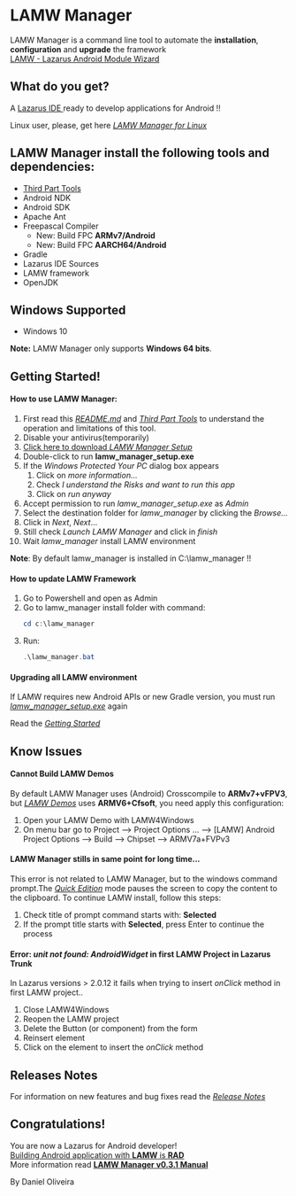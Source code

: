 LAMW Manager
===


LAMW Manager is a command line tool to automate the **installation**, **configuration** and **upgrade** the framework<br/>[LAMW - Lazarus Android Module Wizard](https://github.com/jmpessoa/lazandroidmodulewizard)

What do you get? 
---
A [Lazarus IDE ](http://www.lazarus-ide.org) ready to develop applications for Android !!

Linux user, please, get here [*LAMW Manager for Linux*](https://github.com/dosza/LAMWManager-linux)

LAMW Manager install the following tools and dependencies:
---

+	[Third Part Tools](https://github.com/dosza/LAMWManager-win/blob/master/lamw_manager/docs/third_party.md)
+	Android NDK
+	Android SDK
+	Apache Ant
+	Freepascal Compiler
	+	New: Build FPC **ARMv7/Android**
	+	New: Build FPC **AARCH64/Android**
+	Gradle
+	Lazarus IDE Sources
+	LAMW framework
+	OpenJDK

Windows Supported
---
+	Windows 10

**Note:** LAMW Manager only supports **Windows 64 bits**.

Getting Started!
---
#### How to use LAMW Manager: ####

1)	First read this [*README.md*](https://github.com/dosza/LAMWManager-win) and [*Third Part Tools*](https://github.com/dosza/LAMWManager-win/blob/master/lamw_manager/docs/third_party.md) to understand the operation and limitations of this tool.
2)	Disable your antivirus(temporarily)
3)	[Click here to download *LAMW Manager Setup* ](https://raw.githubusercontent.com/dosza/LAMWManager-win/master/lamw_manager/lamw_manager_setup.exe) 
4)	Double-click to run **lamw_manager_setup.exe**
5)  If the *Windows Protected Your PC* dialog box appears
	1)	Click on *more information...*
	2)	Check *I understand the Risks and want to run this app*
	3)	Click on *run anyway* 
6)	Accept permission to run *lamw_manager_setup.exe* as *Admin*
7)  Select the destination folder for *lamw_manager* by clicking the *Browse...* 
8)	Click in *Next*, *Next*...
9)	Still check *Launch LAMW Manager* and click in *finish*
10) Wait *lamw_manager* install LAMW environment


**Note**: By default lamw_manager is installed in C:\lamw_manager !!


#### How to update LAMW Framework ####

1. Go to Powershell and open as Admin 
2. Go to lamw_manager install folder with command:
	```powershell
	cd c:\lamw_manager
	```
3. Run:
	```powershell
	.\lamw_manager.bat
	```
#### Upgrading all LAMW environment ####

If LAMW requires new Android APIs or new Gradle version, you must run [*lamw_manager_setup.exe*](https://raw.githubusercontent.com/dosza/LAMWManager-win/master/lamw_manager/lamw_manager_setup.exe) again

Read the [*Getting Started*](#getting-started)


Know Issues
---

#### Cannot Build LAMW Demos ####

By default LAMW Manager uses (Android) Crosscompile to **ARMv7+vFPV3**, but [*LAMW Demos*](https://github.com/jmpessoa/lazandroidmodulewizard/tree/master/demos) uses **ARMV6+Cfsoft**, you need apply this configuration:
1.	Open your LAMW Demo with LAMW4Windows
2.	On menu bar go to Project --> Project Options ... --> [LAMW] Android Project Options --> Build --> Chipset --> ARMV7a+FVPv3

#### LAMW Manager stills in same point for long time... ####
This error is not related to LAMW Manager, but to the windows command prompt.The [*Quick Edition*](https://stackoverflow.com/questions/13599822/command-prompt-gets-stuck-and-continues-on-enter-key-press) mode pauses the screen to copy the content to the clipboard. To continue LAMW install, follow this steps:
1. Check title of prompt command starts with: **Selected**
2. If the prompt title starts with **Selected**, press Enter to continue the process 

#### Error: *unit not found: AndroidWidget* in first LAMW Project in Lazarus Trunk  ####
In Lazarus versions > 2.0.12 it fails when trying to insert *onClick* method in first LAMW project..
1) Close LAMW4Windows
2) Reopen the LAMW project
3) Delete the Button (or component) from the form
4) Reinsert element
5) Click on the element to insert the *onClick* method 

Releases Notes
---
For information on new features and bug fixes read the [*Release Notes*](https://github.com/dosza/LAMWManager-win/blob/v0.3.1/lamw_manager/docs/releases_notes.md#v031-fixes---August-2021)

Congratulations!
---
You are now a Lazarus for Android developer!<br/>[Building Android application with **LAMW** is **RAD**](https://drive.google.com/open?id=1CeDDpuDfRwYrKpN7VHbossH6GfZUfqjm)<br/>
More information read [**LAMW Manager v0.3.1 Manual**](https://github.com/dosza/LAMWManager-win/blob/v0.3.1/lamw_manager/docs/man.md)

By Daniel Oliveira
